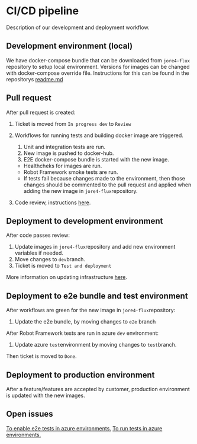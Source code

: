 # CI/CD pipeline

Description of our development and deployment workflow.

## Development environment (local)

We have docker-compose bundle that can be downloaded from `jore4-flux` repository to setup local environment.
Versions for images can be changed with docker-compose override file. Instructions for this can be found in the repositorys [readme.md](https://github.com/HSLdevcom/jore4-flux#docker-compose)

## Pull request

After pull request is created:

1. Ticket is moved from `In progress dev` to `Review`
1. Workflows for running tests and building docker image are triggered.

   1. Unit and integration tests are run.
   1. New image is pushed to docker-hub.
   1. E2E docker-compose bundle is started with the new image.

   - Healthcheks for images are run.
   - Robot Framework smoke tests are run.
   - If tests fail because changes made to the environment, then those changes should be commented to the pull request and applied when adding the new image in `jore4-flux`repository.

1. Code review, instructions [here](code_review.md).

## Deployment to development environment

After code passes review:

1. Update images in `jore4-flux`repository and add new environment variables if needed.
1. Move changes to `dev`branch.
1. Ticket is moved to `Test and deployment`

More information on updating infrastructure [here](infrastructure-deployment.md).

## Deployment to e2e bundle and test environment

After workflows are green for the new image in `jore4-flux`repository:

1. Update the e2e bundle, by moving changes to `e2e` branch

After Robot Framework tests are run in azure `dev` environment:

1. Update azure `test`environment by moving changes to `test`branch.

Then ticket is moved to `Done`.

## Deployment to production environment

After a feature/features are accepted by customer, production environment is updated with the new images.

## Open issues

[To enable e2e tests in azure environments.](https://github.com/HSLdevcom/jore4/issues/462)
[To run tests in azure environments.](https://github.com/HSLdevcom/jore4/issues/464)
